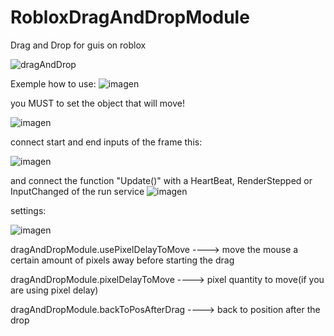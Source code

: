 # RobloxDragAndDropModule
Drag and Drop for guis on roblox


![dragAndDrop](https://github.com/user-attachments/assets/bcb6b59c-6ee0-499b-bfb3-a6c564171577)





Exemple how to use:
![imagen](https://github.com/user-attachments/assets/d2b38acb-65c5-4609-9caf-387a7c005eca)


you MUST to set the object that will move!

![imagen](https://github.com/user-attachments/assets/d060240c-cc7a-4a9e-b29f-8ce71f1a78f8)


connect start and end inputs of the frame this:

![imagen](https://github.com/user-attachments/assets/6eb1ef32-d73d-4878-8fb9-e8d2ad533401)


and connect the function "Update()" with a HeartBeat, RenderStepped or InputChanged of the run service
![imagen](https://github.com/user-attachments/assets/d76c1974-39e2-47b0-917d-aaa039238a65)


settings:

![imagen](https://github.com/user-attachments/assets/cba21123-23db-4c02-8387-017729f8f159)


dragAndDropModule.usePixelDelayToMove ----> move the mouse a certain amount of pixels away before starting the drag

dragAndDropModule.pixelDelayToMove ----> pixel quantity to move(if you are using pixel delay)

dragAndDropModule.backToPosAfterDrag ----> back to position after the drop
